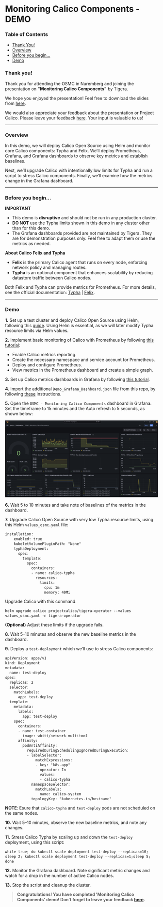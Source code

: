 # Monitoring Calico Components - DEMO

### Table of Contents

* [Thank You!](#thank-you)
* [Overview](#overview)
* [Before you begin...](#before-you-begin)
* [Demo](#demo)

### Thank you!

Thank you for attending the OSMC in Nuremberg and joining the presentation on **"Monitoring Calico Components"** by Tigera.

We hope you enjoyed the presentation! Feel free to download the slides from [here](etc/OSMC_Nuremberg_2024_Davide_Sellitri_Monitoring_Calico_Components.pdf).

We would also appreciate your feedback about the presentation or Project Calico. Please leave your feedback [here](https://forms.gle/GX8byFYZmACcYKHM6). Your input is valuable to us!

---

### Overview

In this demo, we will deploy Calico Open Source using Helm and monitor core Calico components: Typha and Felix. We’ll deploy Prometheus, Grafana, and Grafana dashboards to observe key metrics and establish baselines.

Next, we’ll upgrade Calico with intentionally low limits for Typha and run a script to stress Calico components. Finally, we’ll examine how the metrics change in the Grafana dashboard.

---

### Before you begin...

**IMPORTANT**

* This demo is **disruptive** and should not be run in any production cluster.
* **DO NOT** use the Typha limits shown in this demo in any cluster other than for this demo.
* The Grafana dashboards provided are not maintained by Tigera. They are for demonstration purposes only. Feel free to adapt them or use the metrics as needed.

**About Calico Felix and Typha**

* **Felix** is the primary Calico agent that runs on every node, enforcing network policy and managing routes.
* **Typha** is an optional component that enhances scalability by reducing datastore traffic between Calico nodes.

Both Felix and Typha can provide metrics for Prometheus. For more details, see the official documentation: [Typha](https://docs.tigera.io/calico/latest/reference/typha/) | [Felix](https://docs.tigera.io/calico/latest/reference/felix/).

---

### Demo

**1.** Set up a test cluster and deploy Calico Open Source using Helm, following this [guide](https://docs.tigera.io/calico/latest/getting-started/kubernetes/helm). Using Helm is essential, as we will later modify Typha resource limits via Helm values.

**2.** Implement basic monitoring of Calico with Prometheus by following [this tutorial](https://docs.tigera.io/calico/3.28/operations/monitor/monitor-component-metrics):

* Enable Calico metrics reporting.
* Create the necessary namespace and service account for Prometheus.
* Deploy and configure Prometheus.
* View metrics in the Prometheus dashboard and create a simple graph.

**3.** Set up Calico metrics dashboards in Grafana by following [this tutorial](https://docs.tigera.io/calico/latest/operations/monitor/monitor-component-visual).

**4.** Import the additional `Demo_Grafana_Dashboard.json` file from this repo, by following [these](https://grafana.com/docs/grafana/latest/dashboards/build-dashboards/import-dashboards/) instructions.

**5.** Open the `OSMC - Monitoring Calico Components` dashboard in Grafana. Set the timeframe to 15 minutes and the Auto refresh to 5 seconds, as shown below:

![dashboard_1](etc/dashboard_1.png)

**6.** Wait 5 to 10 minutes and take note of baselines of the metrics in the dashboard.

**7.** Upgrade Calico Open Source with very low Typha resource limits, using this Helm `values_osmc.yaml` file:

```
installation:
    enabled: true
    kubeletVolumePluginPath: "None"
    typhaDeployment:
      spec:
        template:
          spec:
            containers:
            - name: calico-typha
              resources:
                limits:
                  cpu: 1m
                  memory: 40Mi
```

Upgrade Calico with this command:

```
helm upgrade calico projectcalico/tigera-operator --values values_osmc.yaml -n tigera-operator
```

**(Optional)** Adjust these limits if the upgrade fails.

**8**. Wait 5–10 minutes and observe the new baseline metrics in the dashboard.

**9.** Deploy a `test-deployment` which we'll use to stress Calico components:

```
apiVersion: apps/v1
kind: Deployment
metadata:
  name: test-deploy
spec:
  replicas: 2
  selector:
    matchLabels:
      app: test-deploy
  template:
    metadata:
      labels:
        app: test-deploy
    spec:
      containers:
      - name: test-container
        image: wbitt/network-multitool
      affinity:
        podAntiAffinity:
          requiredDuringSchedulingIgnoredDuringExecution:
          - labelSelector:
              matchExpressions:
              - key: "k8s-app"
                operator: In
                values:
                - calico-typha
            namespaceSelector:
              matchLabels:
                name: calico-system
            topologyKey: "kubernetes.io/hostname"

```

**NOTE**: Esure that `calico-typha` and `test-deploy` pods are not scheduled on the same nodes.

**10.** Wait 5–10 minutes, observe the new baseline metrics, and note any changes.

**11.** Stress Calico Typha by scaling up and down the `test-deploy` deployment, using this script:

```
while true; do kubectl scale deployment test-deploy --replicas=10; sleep 2; kubectl scale deployment test-deploy --replicas=1;sleep 5; done
```

**12.** Monitor the Grafana dashboard. Note significant metric changes and watch for a drop in the number of active Calico nodes.

**13.** Stop the script and cleanup the cluster.

> **Congratulations! You have completed 'Monitoring Calico Components' demo! Don’t forget to leave your feedback [here](https://forms.gle/GX8byFYZmACcYKHM6).**
